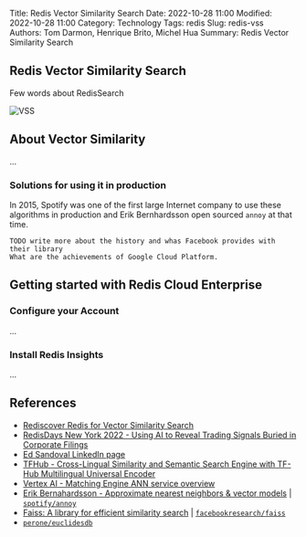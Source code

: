 Title: Redis Vector Similarity Search
Date: 2022-10-28 11:00
Modified: 2022-10-28 11:00
Category: Technology
Tags: redis
Slug: redis-vss
Authors: Tom Darmon, Henrique Brito, Michel Hua
Summary: Redis Vector Similarity Search

## Redis Vector Similarity Search

Few words about RedisSearch

![VSS](https://redis.com/wp-content/uploads/2022/05/rediscover-redis-for-vector-similarity-search-similarity-searches-1024x580.png?&auto=webp&quality=85,75&width=1200)

## About Vector Similarity

...

### Solutions for using it in production

In 2015, Spotify was one of the first large Internet company to use these algorithms in production and Erik Bernhardsson open sourced `annoy` at that time.

```
TODO write more about the history and whas Facebook provides with their library
What are the achievements of Google Cloud Platform.
```

## Getting started with Redis Cloud Enterprise

### Configure your Account

...

### Install Redis Insights

...

## References

- [Rediscover Redis for Vector Similarity Search](https://redis.com/blog/rediscover-redis-for-vector-similarity-search/)
- [RedisDays New York 2022 - Using AI to Reveal Trading Signals Buried in Corporate Filings](https://www.youtube.com/watch?v=_Lrbesg4DhY)
- [Ed Sandoval LinkedIn page](https://www.linkedin.com/in/edsandovaluk/)
- [TFHub - Cross-Lingual Similarity and Semantic Search Engine with TF-Hub Multilingual Universal Encoder](https://colab.research.google.com/github/tensorflow/hub/blob/master/examples/colab/cross_lingual_similarity_with_tf_hub_multilingual_universal_encoder.ipynb)
- [Vertex AI - Matching Engine ANN service overview](https://cloud.google.com/vertex-ai/docs/matching-engine/ann-service-overview)
- [Erik Bernahardsson - Approximate nearest neighbors & vector models](https://www.slideshare.net/erikbern/approximate-nearest-neighbor-methods-and-vector-models-nyc-ml-meetup) | [`spotify/annoy`](https://github.com/spotify/annoy)
- [Faiss: A library for efficient similarity search](https://engineering.fb.com/data-infrastructure/faiss-a-library-for-efficient-similarity-search/) | [`facebookresearch/faiss`](https://github.com/facebookresearch/faiss)
- [`perone/euclidesdb`](https://github.com/perone/euclidesdb)
